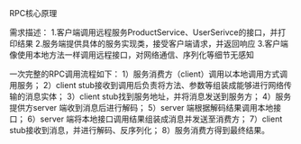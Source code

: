 RPC核心原理

需求描述：
1.客户端调用远程服务ProductService、UserSerivce的接口，并打印结果
2.服务端提供具体的服务实现类，接受客户端请求，并返回响应
3.客户端像使用本地方法一样调用远程接口，对网络通信、序列化等细节无感知


一次完整的RPC调用流程如下：
1）服务消费方（client）调用以本地调用方式调用服务；
2）client stub接收到调用后负责将方法、参数等组装成能够进行网络传输的消息实体；
3）client stub找到服务地址，并将消息发送到服务方；
4）服务提供方server 端收到消息后进行解码；
5）server 端根据解码结果调用本地接口；
6）server 端将本地接口调用结果组装成消息并发送至消费方；
7）client stub接收到消息，并进行解码、反序列化；
8）服务消费方得到最终结果。